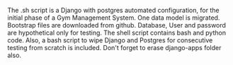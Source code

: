 The .sh script is a Django with postgres automated configuration, for the initial phase of a Gym Management System. 
One data model is migrated. Bootstrap files are downloaded from github.
Database, User and password are hypothetical only for testing.
The shell script contains bash and python code.
Also, a bash script to wipe Django and Postgres for consecutive testing from scratch is included. Don't forget to erase django-apps folder also.
